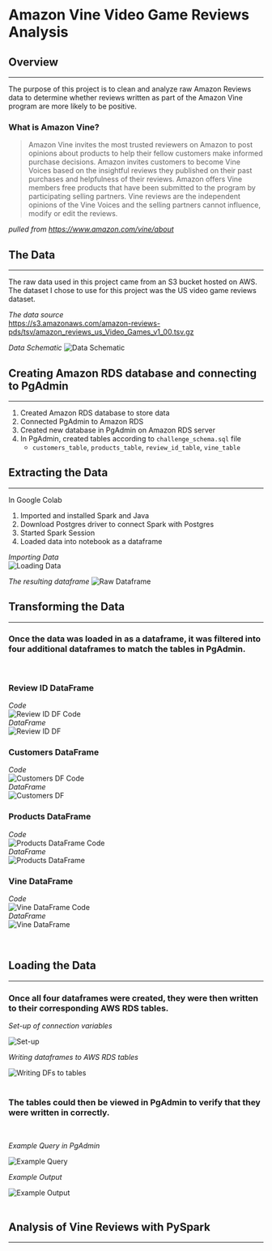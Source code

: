 # Amazon Vine Video Game Reviews Analysis

## Overview
---
The purpose of this project is to clean and analyze raw Amazon Reviews data to determine whether reviews written as part of the Amazon Vine program are more likely to be positive.

### What is Amazon Vine?
>Amazon Vine invites the most trusted reviewers on Amazon to post opinions about products to help their fellow customers make informed purchase decisions. Amazon invites customers to become Vine Voices based on the insightful reviews they published on their past purchases and helpfulness of their reviews. Amazon offers Vine members free products that have been submitted to the program by participating selling partners. Vine reviews are the independent opinions of the Vine Voices and the selling partners cannot influence, modify or edit the reviews.

*pulled from https://www.amazon.com/vine/about*

## The Data
---
The raw data used in this project came from an S3 bucket hosted on AWS. The dataset I chose to use for this project was the US video game reviews dataset. 

*The data source*<br>
https://s3.amazonaws.com/amazon-reviews-pds/tsv/amazon_reviews_us_Video_Games_v1_00.tsv.gz

*Data Schematic*
![Data Schematic](images/data_schema.png)


## Creating Amazon RDS database and connecting to PgAdmin
---
1. Created Amazon RDS database to store data
2. Connected PgAdmin to Amazon RDS
3. Created new database in PgAdmin on Amazon RDS server
4. In PgAdmin, created tables according to `challenge_schema.sql` file
    * `customers_table`, `products_table`, `review_id_table`, `vine_table`

## Extracting the Data
---
In Google Colab
1. Imported and installed Spark and Java
2. Download Postgres driver to connect Spark with Postgres
3. Started Spark Session
4. Loaded data into notebook as a dataframe

*Importing Data*<br>
![Loading Data](images/load_data.png)

*The resulting dataframe*
![Raw Dataframe](images/raw_df.png)

## Transforming the Data
---
### Once the data was loaded in as a dataframe, it was filtered into four additional dataframes to match the tables in PgAdmin.<br> 
<br>

### **Review ID DataFrame**<br>

*Code*<br>
![Review ID DF Code](images/review_id_table.png)<br>
*DataFrame*<br>
![Review ID DF](images/review_id_df.png)

### **Customers DataFrame**<br>

*Code*<br>
![Customers DF Code](images/customers_df_code.png)<br>
*DataFrame*<br>
![Customers DF](images/customers_df.png)

### **Products DataFrame**<br>

*Code*<br>
![Products DataFrame Code](images/products_df_code.png)<br>
*DataFrame*<br>
![Products DataFrame](images/products_df.png)

### **Vine DataFrame**<br>

*Code*<br>
![Vine DataFrame Code](images/vine_df_code.png)<br>
*DataFrame*<br>
![Vine DataFrame](images/vine_df.png)

<br>

## Loading the Data
---
### Once all four dataframes were created, they were then written to their corresponding AWS RDS tables.

*Set-up of connection variables*<br>

![Set-up](images/setup.png)

*Writing dataframes to AWS RDS tables*<br>

![Writing DFs to tables](images/writing_dfs.png)
<br>
<br>

### The tables could then be viewed in PgAdmin to verify that they were written in correctly.
<br>

*Example Query in PgAdmin*<br>

![Example Query](images/example_query.png)<br>


*Example Output*<br>

![Example Output](images/example_output.png)
<br>
<bR>

## Analysis of Vine Reviews with PySpark
---
